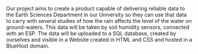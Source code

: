 Our project aims to create a product capable of delivering reliable data to the Earth Sciences Department in our University so they can use that data to carry with several studies of how the rain affects the level of the water on ground-waters. This data will be taken by soil humidity sensors, connected with an ESP. The data will be uploaded to a SQL database, created by ourselves and visible in a Website created in HTML and CSS and hosted in a BlueHost domain.
